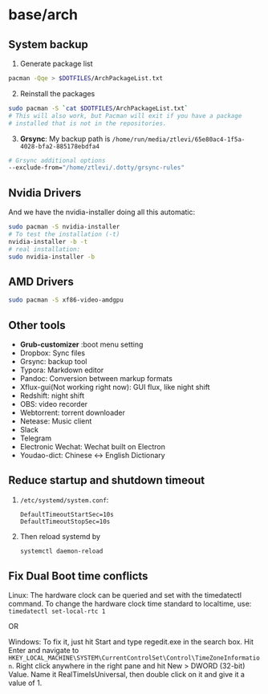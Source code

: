 # base/arch

## System backup

1. Generate package list

```sh
pacman -Qqe > $DOTFILES/ArchPackageList.txt
```

2. Reinstall the packages

```sh
sudo pacman -S `cat $DOTFILES/ArchPackageList.txt`
# This will also work, but Pacman will exit if you have a package
# installed that is not in the repositories.
```

3. **Grsync**: My backup path is `/home/run/media/ztlevi/65e80ac4-1f5a-4028-bfa2-885178ebdfa4`

```sh
# Grsync additional options
--exclude-from="/home/ztlevi/.dotty/grsync-rules"
```

## Nvidia Drivers

And we have the nvidia-installer doing all this automatic:

```sh
sudo pacman -S nvidia-installer
# To test the installation (-t)
nvidia-installer -b -t
# real installation:
sudo nvidia-installer -b
```

## AMD Drivers

```sh
sudo pacman -S xf86-video-amdgpu
```

## Other tools

- **Grub-customizer** :boot menu setting
- Dropbox: Sync files
- Grsync: backup tool
- Typora: Markdown editor
- Pandoc: Conversion between markup formats
- Xflux-gui(Not working right now): GUI flux, like night shift
- Redshift: night shift
- OBS: video recorder
- Webtorrent: torrent downloader
- Netease: Music client
- Slack
- Telegram
- Electronic Wechat: Wechat built on Electron
- Youdao-dict: Chinese <-> English Dictionary

## Reduce startup and shutdown timeout

1. `/etc/systemd/system.conf`:

   ```
   DefaultTimeoutStartSec=10s
   DefaultTimeoutStopSec=10s
   ```

2. Then reload systemd by
   ```sh
   systemctl daemon-reload
   ```

## Fix Dual Boot time conflicts

Linux: The hardware clock can be queried and set with the timedatectl command. To change the hardware clock time
standard to localtime, use: `timedatectl set-local-rtc 1`

OR

Windows: To fix it, just hit Start and type regedit.exe in the search box. Hit Enter and navigate to
`HKEY_LOCAL_MACHINE\SYSTEM\CurrentControlSet\Control\TimeZoneInformation`. Right click anywhere in the right pane and
hit New > DWORD (32-bit) Value. Name it RealTimeIsUniversal, then double click on it and give it a value of 1.
